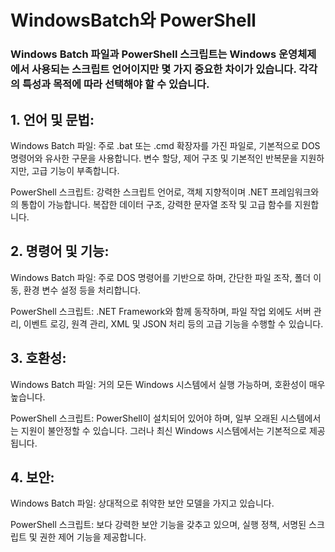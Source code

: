 # WindowsBatch와 PowerShell

### Windows Batch 파일과 PowerShell 스크립트는 Windows 운영체제에서 사용되는 스크립트 언어이지만 몇 가지 중요한 차이가 있습니다. 각각의 특성과 목적에 따라 선택해야 할 수 있습니다.


## 1. 언어 및 문법:
Windows Batch 파일: 주로 .bat 또는 .cmd 확장자를 가진 파일로, 기본적으로 DOS 명령어와 유사한 구문을 사용합니다. 변수 할당, 제어 구조 및 기본적인 반복문을 지원하지만, 고급 기능이 부족합니다.

PowerShell 스크립트: 강력한 스크립트 언어로, 객체 지향적이며 .NET 프레임워크와의 통합이 가능합니다. 복잡한 데이터 구조, 강력한 문자열 조작 및 고급 함수를 지원합니다.


## 2. 명령어 및 기능:
Windows Batch 파일: 주로 DOS 명령어를 기반으로 하며, 간단한 파일 조작, 폴더 이동, 환경 변수 설정 등을 처리합니다.

PowerShell 스크립트: .NET Framework와 함께 동작하며, 파일 작업 외에도 서버 관리, 이벤트 로깅, 원격 관리, XML 및 JSON 처리 등의 고급 기능을 수행할 수 있습니다.


## 3. 호환성:
Windows Batch 파일: 거의 모든 Windows 시스템에서 실행 가능하며, 호환성이 매우 높습니다.

PowerShell 스크립트: PowerShell이 설치되어 있어야 하며, 일부 오래된 시스템에서는 지원이 불안정할 수 있습니다. 그러나 최신 Windows 시스템에서는 기본적으로 제공됩니다.


## 4. 보안:
Windows Batch 파일: 상대적으로 취약한 보안 모델을 가지고 있습니다.

PowerShell 스크립트: 보다 강력한 보안 기능을 갖추고 있으며, 실행 정책, 서명된 스크립트 및 권한 제어 기능을 제공합니다.
